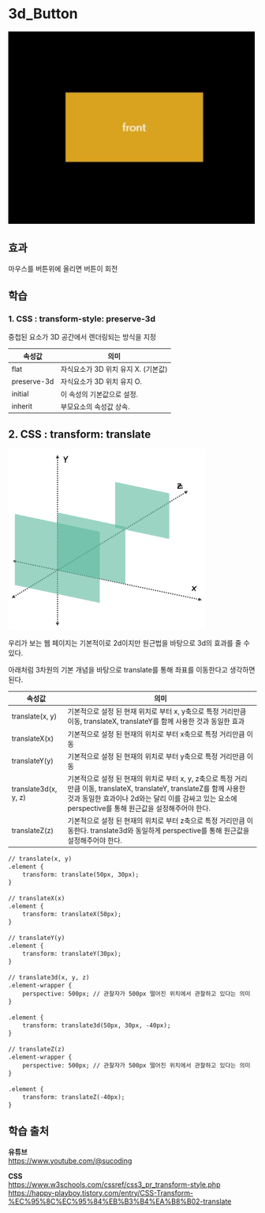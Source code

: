 # 3d_Button
<img src="./image.gif" width="500px">

## 효과 
마우스를 버튼위에 올리면 버튼이 회전

## 학습
### 1. CSS : transform-style: preserve-3d
 중첩된 요소가 3D 공간에서 렌더링되는 방식을 지정

속성값|의미
---|---|
flat|자식요소가 3D 위치 유지 X. (기본값)
preserve-3d|자식요소가 3D 위치 유지 O.
initial|이 속성의 기본값으로 설정.
inherit|부모요소의 속성값 상속.

## 2. CSS : transform: translate   
<img src="./3d.png" width="400px">   

우리가 보는 웹 페이지는 기본적이로 2d이지만 원근법을 바탕으로 3d의 효과를 줄 수 있다.

아래처럼 3차원의 기본 개념을 바탕으로 translate를 통해 좌표를 이동한다고 생각하면 된다. 

속성값|의미|
---|---|
translate(x, y) | 기본적으로 설정 된 현재 위치로 부터 x, y축으로 특정 거리만큼 이동, translateX, translateY를 함께 사용한 것과 동일한 효과
translateX(x) | 기본적으로 설정 된 현재의 위치로 부터 x축으로 특정 거리만큼 이동  
translateY(y) | 기본적으로 설정 된 현재의 위치로 부터 y축으로 특정 거리만큼 이동  
translate3d(x, y, z) | 기본적으로 설정 된 현재의 위치로 부터 x, y, z축으로 특정 거리만큼 이동, translateX, translateY, translateZ를 함께 사용한 것과 동일한 효과이나 2d와는 달리 이를 감싸고 있는 요소에 perspective를 통해 원근값을 설정해주어야 한다.
translateZ(z) | 기본적으로 설정 된 현재의 위치로 부터 z축으로 특정 거리만큼 이동한다. translate3d와 동일하게 perspective를 통해 원근값을 설정해주어야 한다.

```
// translate(x, y)
.element {
    transform: translate(50px, 30px);
}

// translateX(x) 
.element {
    transform: translateX(50px);
}

// translateY(y)
.element {
    transform: translateY(30px);
}

// translate3d(x, y, z)
.element-wrapper {
    perspective: 500px; // 관찰자가 500px 떨어진 위치에서 관찰하고 있다는 의미
}

.element {
    transform: translate3d(50px, 30px, -40px);
}  

// translateZ(z)
.element-wrapper {
    perspective: 500px; // 관찰자가 500px 떨어진 위치에서 관찰하고 있다는 의미
}

.element {
    transform: translateZ(-40px);
}
```

## 학습 출처 
**유튜브**    
https://www.youtube.com/@sucoding    

**CSS**    
https://www.w3schools.com/cssref/css3_pr_transform-style.php     
https://happy-playboy.tistory.com/entry/CSS-Transform-%EC%95%8C%EC%95%84%EB%B3%B4%EA%B8%B02-translate    

